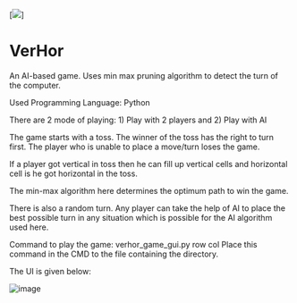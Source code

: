 [![](https://img.shields.io/badge/AI-python-red)]
# VerHor

An AI-based game. Uses min max pruning algorithm to detect the turn of the computer.

Used Programming Language: Python

There are 2 mode of playing: 1) Play with 2 players and 2) Play with AI

The game starts with a toss. The winner of the toss has the right to turn first. The player who is unable to place a move/turn loses the game.

If a player got vertical in toss then he can fill up vertical cells and horizontal cell is he got horizontal in the toss.

The min-max algorithm here determines the optimum path to win the game.

There is also a random turn. Any player can take the help of AI to place the best possible turn in any situation which is possible for the AI algorithm used here.

Command to play the game: verhor_game_gui.py row col
Place this command in the CMD to the file containing the directory. 

The UI is given below: 


![image](https://user-images.githubusercontent.com/53037559/199295066-6e10e9a4-dd0c-430e-bc0d-b6f21bee100b.png)
